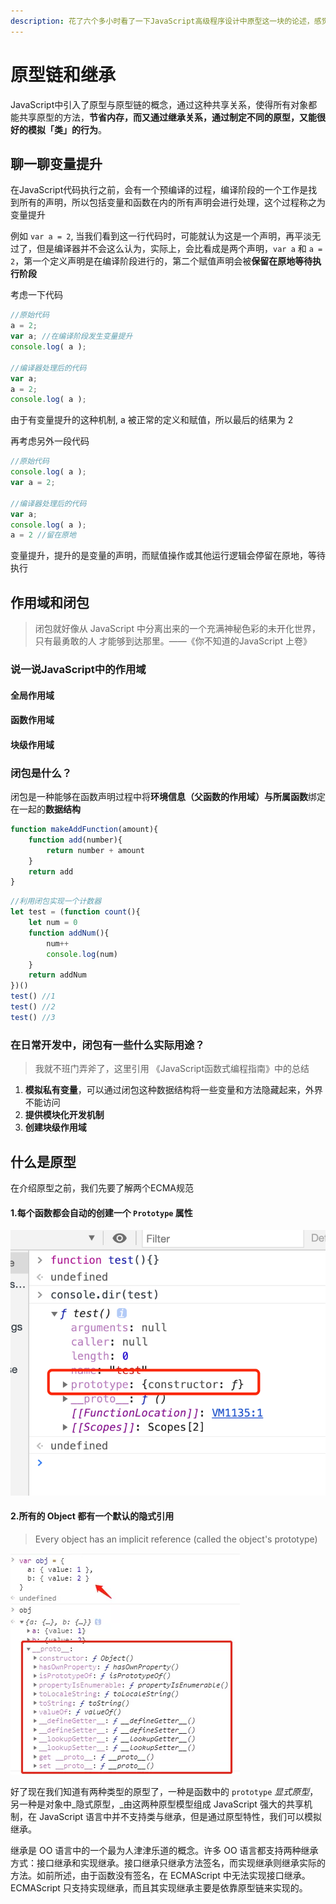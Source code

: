 ```yaml
---
description: 花了六个多小时看了一下JavaScript高级程序设计中原型这一块的论述，感觉受益匪浅，现在在这里总结做一下笔记，便于日后复习
---
```


# 原型链和继承

JavaScript中引入了原型与原型链的概念，通过这种共享关系，使得所有对象都能共享原型的方法，**节省内存，**而又通过继承关系，通过制定不同的原型，又能很好的模**拟「类」的行为**。

## 聊一聊变量提升

在JavaScript代码执行之前，会有一个预编译的过程，编译阶段的一个工作是找到所有的声明，所以包括变量和函数在内的所有声明会进行处理，这个过程称之为变量提升

例如 `var a = 2`, 当我们看到这一行代码时，可能就认为这是一个声明，再平淡无过了，但是编译器并不会这么认为，实际上，会比看成是两个声明，`var a` 和 `a = 2`，第一个定义声明是在编译阶段进行的，第二个赋值声明会被**保留在原地等待执行阶段** 

考虑一下代码

```javascript
//原始代码
a = 2;
var a; //在编译阶段发生变量提升
console.log( a );

//编译器处理后的代码
var a;
a = 2;
console.log( a );
```

由于有变量提升的这种机制, a 被正常的定义和赋值，所以最后的结果为 2

再考虑另外一段代码

```javascript
//原始代码
console.log( a );
var a = 2;

//编译器处理后的代码
var a;
console.log( a );
a = 2 //留在原地
```

变量提升，提升的是变量的声明，而赋值操作或其他运行逻辑会停留在原地，等待执行

## 作用域和闭包

> 闭包就好像从 JavaScript 中分离出来的一个充满神秘色彩的未开化世界，只有最勇敢的人 才能够到达那里。——《你不知道的JavaScript 上卷》

### 说一说JavaScript中的作用域

#### 全局作用域

#### 函数作用域

#### 块级作用域

### 闭包是什么？

闭包是一种能够在函数声明过程中将**环境信息（父函数的作用域）**与**所属函数**绑定在一起的**数据结构**

```javascript
function makeAddFunction(amount){
    function add(number){
        return number + amount
    }
    return add
}
```

```javascript
//利用闭包实现一个计数器
let test = (function count(){
    let num = 0
    function addNum(){
        num++
        console.log(num)
    }
    return addNum
})()
test() //1
test() //2
test() //3
```

### 在日常开发中，闭包有一些什么实际用途？

> 我就不班门弄斧了，这里引用 《JavaScript函数式编程指南》中的总结

1. **模拟私有变量**，可以通过闭包这种数据结构将一些变量和方法隐藏起来，外界不能访问
2. **提供模块化开发机制**
3. **创建块级作用域**

## 什么是原型

在介绍原型之前，我们先要了解两个ECMA规范

#### 1.每个函数都会自动的创建一个 `Prototype` 属性

![prototype](../.gitbook/assets/image%20%2828%29.png)

#### 2.所有的 Object 都有一个默认的隐式引用

> Every object has an implicit reference \(called the object's prototype\)

![\_\_proto\_\_](../.gitbook/assets/image%20%2829%29.png)

好了现在我们知道有两种类型的原型了，一种是函数中的 `prototype` _显式原型_，另一种是对象中_隐式原型，_由这两种原型模型组成 JavaScript 强大的共享机制，在 JavaScript 语言中并不支持类与继承，但是通过原型特性，我们可以模拟继承。

继承是 OO 语言中的一个最为人津津乐道的概念。许多 OO 语言都支持两种继承方式：接口继承和实现继承。接口继承只继承方法签名，而实现继承则继承实际的方法。如前所述，由于函数没有签名，在 ECMAScript 中无法实现接口继承。ECMAScript 只支持实现继承，而且其实现继承主要是依靠原型链来实现的。







